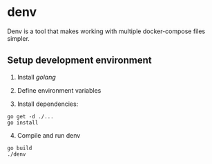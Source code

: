 # denv
Denv is a tool that makes working with multiple docker-compose files simpler.

## Setup development environment

1. Install _golang_

2. Define environment variables

3. Install dependencies:

```
go get -d ./...
go install     
```

4. Compile and run denv
```
go build 
./denv
```
